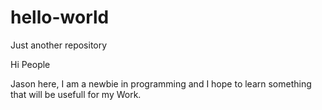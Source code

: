 # hello-world
Just another repository

Hi People

Jason here, I am a newbie in programming and I hope to learn something that will be usefull for my Work.
